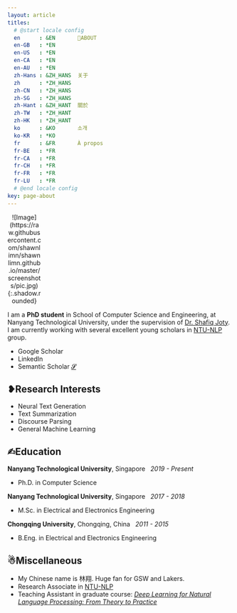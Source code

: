 ```yaml
---
layout: article
titles:
  # @start locale config
  en      : &EN       🤳ABOUT
  en-GB   : *EN
  en-US   : *EN
  en-CA   : *EN
  en-AU   : *EN
  zh-Hans : &ZH_HANS  关于
  zh      : *ZH_HANS
  zh-CN   : *ZH_HANS
  zh-SG   : *ZH_HANS
  zh-Hant : &ZH_HANT  關於
  zh-TW   : *ZH_HANT
  zh-HK   : *ZH_HANT
  ko      : &KO       소개
  ko-KR   : *KO
  fr      : &FR       À propos
  fr-BE   : *FR
  fr-CA   : *FR
  fr-CH   : *FR
  fr-FR   : *FR
  fr-LU   : *FR
  # @end locale config
key: page-about
---
```


<!-- ![Image](https://lh6.googleusercontent.com/kVoHERvCqHV7Afe9krSKgAjjJAf6p4A5X0Tj1zMBqxJlJKLasUp6FQbTYozWD-0nCGvO_-uFJ3EAxnLbv0Gbk5u3puJo3kn_ZU1KVwWuw733iBVhZIE=w472){:.circle.border.shadow} -->

<div style="width:15%; margin:1 auto;" align="center" markdown="1">
![Image](https://raw.githubusercontent.com/shawnlimn/shawnlimn.github.io/master/screenshots/pic.jpg){:.shadow.rounded}
</div>

I am a **PhD student** in School of Computer Science and Engineering, at Nanyang Technological University, under the supervision of [Dr. Shafiq Joty](https://raihanjoty.github.io). I am currently working with several excellent young scholars in [NTU-NLP](https://ntunlpsg.github.io/#about) group.
<!-- 
<a href="https://scholar.google.com/citations?user=R4ZlMwIAAAAJ&hl=en&oi=sra"><i class="fab fa-google"></i></a>
&nbsp;<a href="https://www.linkedin.com/in/xiang-lin-090620159/?originalSubdomain=sg"><i class="fab fa-linkedin-in"></i></a> -->

- Google Scholar <a href="https://scholar.google.com/citations?user=R4ZlMwIAAAAJ&hl=en&oi=sra"><i class="fab fa-google"></i></a><br>
- LinkedIn <a href="https://www.linkedin.com/in/xiang-lin-090620159/?originalSubdomain=sg"><i class="fab fa-linkedin-in"></i></a><br>
- Semantic Scholar [𝓢](https://www.semanticscholar.org/author/Xiang-Lin/144366156)<br>


## ❥Research Interests
- Neural Text Generation
- Text Summarization
- Discourse Parsing
- General Machine Learning


## ✍︎Education
**Nanyang Technological University**, Singapore &nbsp;&nbsp;*2019 - Present*
- Ph.D. in Computer Science 

**Nanyang Technological University**, Singapore &nbsp;&nbsp;*2017 - 2018*    
- M.Sc. in Electrical and Electronics Engineering

**Chongqing University**, Chongqing, China &nbsp;&nbsp;*2011 - 2015*
- B.Eng. in Electrical and Electronics Engineering


## ☃︎Miscellaneous
- My Chinese name is 林翔. Huge fan for GSW and Lakers.
- Research Associate in [NTU-NLP](https://ntunlpsg.github.io/#about)
- Teaching Assistant in graduate course: [*Deep Learning for Natural Language Processing: From Theory to Practice*](https://ntunlpsg.github.io/ce7455_deep-nlp-20/)



